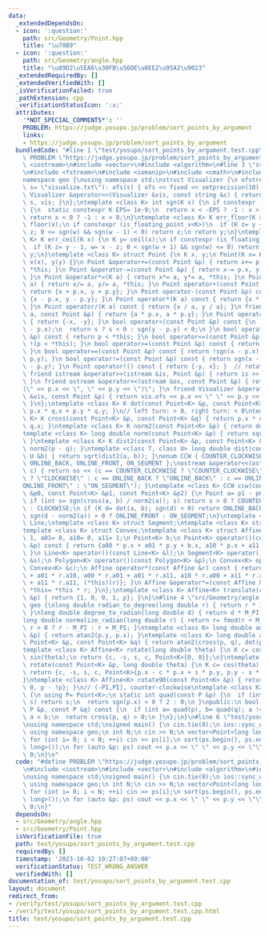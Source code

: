 ```yaml
---
data:
  _extendedDependsOn:
  - icon: ':question:'
    path: src/Geometry/Point.hpp
    title: "\u70B9"
  - icon: ':question:'
    path: src/Geometry/angle.hpp
    title: "\u89D2\u5EA6\u30FB\u56DE\u8EE2\u95A2\u9023"
  _extendedRequiredBy: []
  _extendedVerifiedWith: []
  _isVerificationFailed: true
  _pathExtension: cpp
  _verificationStatusIcon: ':x:'
  attributes:
    '*NOT_SPECIAL_COMMENTS*': ''
    PROBLEM: https://judge.yosupo.jp/problem/sort_points_by_argument
    links:
    - https://judge.yosupo.jp/problem/sort_points_by_argument
  bundledCode: "#line 1 \"test/yosupo/sort_points_by_argument.test.cpp\"\n#define\
    \ PROBLEM \"https://judge.yosupo.jp/problem/sort_points_by_argument\"\n#include\
    \ <iostream>\n#include <vector>\n#include <algorithm>\n#line 3 \"src/Geometry/Point.hpp\"\
    \n#include <fstream>\n#include <iomanip>\n#include <cmath>\n#include <cassert>\n\
    namespace geo {\nusing namespace std;\nstruct Visualizer {\n ofstream ofs;\n Visualizer(string\
    \ s= \"visualize.txt\"): ofs(s) { ofs << fixed << setprecision(10); }\n friend\
    \ Visualizer &operator<<(Visualizer &vis, const string &s) { return vis.ofs <<\
    \ s, vis; }\n};\ntemplate <class K> int sgn(K x) {\n if constexpr (is_floating_point_v<K>)\
    \ {\n  static constexpr K EPS= 1e-9;\n  return x < -EPS ? -1 : x > EPS;\n } else\
    \ return x < 0 ? -1 : x > 0;\n}\ntemplate <class K> K err_floor(K x) {\n K y=\
    \ floor(x);\n if constexpr (is_floating_point_v<K>)\n  if (K z= y + 1, w= x -\
    \ z; 0 <= sgn(w) && sgn(w - 1) < 0) return z;\n return y;\n}\ntemplate <class\
    \ K> K err_ceil(K x) {\n K y= ceil(x);\n if constexpr (is_floating_point_v<K>)\n\
    \  if (K z= y - 1, w= x - z; 0 < sgn(w + 1) && sgn(w) <= 0) return z;\n return\
    \ y;\n}\ntemplate <class K> struct Point {\n K x, y;\n Point(K x= K(), K y= K()):\
    \ x(x), y(y) {}\n Point &operator+=(const Point &p) { return x+= p.x, y+= p.y,\
    \ *this; }\n Point &operator-=(const Point &p) { return x-= p.x, y-= p.y, *this;\
    \ }\n Point &operator*=(K a) { return x*= a, y*= a, *this; }\n Point &operator/=(K\
    \ a) { return x/= a, y/= a, *this; }\n Point operator+(const Point &p) const {\
    \ return {x + p.x, y + p.y}; }\n Point operator-(const Point &p) const { return\
    \ {x - p.x, y - p.y}; }\n Point operator*(K a) const { return {x * a, y * a};\
    \ }\n Point operator/(K a) const { return {x / a, y / a}; }\n friend Point operator*(K\
    \ a, const Point &p) { return {a * p.x, a * p.y}; }\n Point operator-() const\
    \ { return {-x, -y}; }\n bool operator<(const Point &p) const {\n  int s= sgn(x\
    \ - p.x);\n  return s ? s < 0 : sgn(y - p.y) < 0;\n }\n bool operator>(const Point\
    \ &p) const { return p < *this; }\n bool operator<=(const Point &p) const { return\
    \ !(p < *this); }\n bool operator>=(const Point &p) const { return !(*this < p);\
    \ }\n bool operator==(const Point &p) const { return !sgn(x - p.x) && !sgn(y -\
    \ p.y); }\n bool operator!=(const Point &p) const { return sgn(x - p.x) || sgn(y\
    \ - p.y); }\n Point operator!() const { return {-y, x}; }  // rotate 90 degree\n\
    \ friend istream &operator>>(istream &is, Point &p) { return is >> p.x >> p.y;\
    \ }\n friend ostream &operator<<(ostream &os, const Point &p) { return os << \"\
    (\" << p.x << \", \" << p.y << \")\"; }\n friend Visualizer &operator<<(Visualizer\
    \ &vis, const Point &p) { return vis.ofs << p.x << \" \" << p.y << \"\\n\", vis;\
    \ }\n};\ntemplate <class K> K dot(const Point<K> &p, const Point<K> &q) { return\
    \ p.x * q.x + p.y * q.y; }\n// left turn: > 0, right turn: < 0\ntemplate <class\
    \ K> K cross(const Point<K> &p, const Point<K> &q) { return p.x * q.y - p.y *\
    \ q.x; }\ntemplate <class K> K norm2(const Point<K> &p) { return dot(p, p); }\n\
    template <class K> long double norm(const Point<K> &p) { return sqrt(norm2(p));\
    \ }\ntemplate <class K> K dist2(const Point<K> &p, const Point<K> &q) { return\
    \ norm2(p - q); }\ntemplate <class T, class U> long double dist(const T &a, const\
    \ U &b) { return sqrt(dist2(a, b)); }\nenum CCW { COUNTER_CLOCKWISE, CLOCKWISE,\
    \ ONLINE_BACK, ONLINE_FRONT, ON_SEGMENT };\nostream &operator<<(ostream &os, CCW\
    \ c) { return os << (c == COUNTER_CLOCKWISE ? \"COUNTER_CLOCKWISE\" : c == CLOCKWISE\
    \ ? \"CLOCKWISE\" : c == ONLINE_BACK ? \"ONLINE_BACK\" : c == ONLINE_FRONT ? \"\
    ONLINE_FRONT\" : \"ON_SEGMENT\"); }\ntemplate <class K> CCW ccw(const Point<K>\
    \ &p0, const Point<K> &p1, const Point<K> &p2) {\n Point a= p1 - p0, b= p2 - p0;\n\
    \ if (int s= sgn(cross(a, b) / norm2(a)); s) return s > 0 ? COUNTER_CLOCKWISE\
    \ : CLOCKWISE;\n if (K d= dot(a, b); sgn(d) < 0) return ONLINE_BACK;\n else return\
    \ sgn(d - norm2(a)) > 0 ? ONLINE_FRONT : ON_SEGMENT;\n}\ntemplate <class K> struct\
    \ Line;\ntemplate <class K> struct Segment;\ntemplate <class K> struct Polygon;\n\
    template <class K> struct Convex;\ntemplate <class K> struct Affine {\n K a00=\
    \ 1, a01= 0, a10= 0, a11= 1;\n Point<K> b;\n Point<K> operator()(const Point<K>\
    \ &p) const { return {a00 * p.x + a01 * p.y + b.x, a10 * p.x + a11 * p.y + b.y};\
    \ }\n Line<K> operator()(const Line<K> &l);\n Segment<K> operator()(const Segment<K>\
    \ &s);\n Polygon<K> operator()(const Polygon<K> &p);\n Convex<K> operator()(const\
    \ Convex<K> &c);\n Affine operator*(const Affine &r) const { return {a00 * r.a00\
    \ + a01 * r.a10, a00 * r.a01 + a01 * r.a11, a10 * r.a00 + a11 * r.a10, a10 * r.a01\
    \ + a11 * r.a11, (*this)(r)}; }\n Affine &operator*=(const Affine &r) { return\
    \ *this= *this * r; }\n};\ntemplate <class K> Affine<K> translate(const Point<K>\
    \ &p) { return {1, 0, 0, 1, p}; }\n}\n#line 4 \"src/Geometry/angle.hpp\"\nnamespace\
    \ geo {\nlong double radian_to_degree(long double r) { return r * 180.0 / M_PI;\
    \ }\nlong double degree_to_radian(long double d) { return d * M_PI / 180.0; }\n\
    long double normalize_radian(long double r) { return r= fmod(r + M_PI, 2 * M_PI),\
    \ r > 0 ? r - M_PI : r + M_PI; }\ntemplate <class K> long double angle(const Point<K>\
    \ &p) { return atan2(p.y, p.x); }\ntemplate <class K> long double angle(const\
    \ Point<K> &p, const Point<K> &q) { return atan2(cross(p, q), dot(p, q)); }\n\
    template <class K> Affine<K> rotate(long double theta) {\n K c= cos(theta), s=\
    \ sin(theta);\n return {c, -s, s, c, Point<K>{0, 0}};\n}\ntemplate <class K> Affine<K>\
    \ rotate(const Point<K> &p, long double theta) {\n K c= cos(theta), s= sin(theta);\n\
    \ return {c, -s, s, c, Point<K>{p.x - c * p.x + s * p.y, p.y - s * p.x - c * p.y}};\n\
    }\ntemplate <class K> Affine<K> rotate90(const Point<K> &p) { return {0, -1, 1,\
    \ 0, p - !p}; }\n// (-PI,PI], counter-clockwise\ntemplate <class K> class AngleComp\
    \ {\n using P= Point<K>;\n static int quad(const P &p) {\n  if (int s= sgn(p.y);\
    \ s) return s;\n  return sgn(p.x) < 0 ? 2 : 0;\n }\npublic:\n bool operator()(const\
    \ P &p, const P &q) const {\n  if (int a= quad(p), b= quad(q); a != b) return\
    \ a < b;\n  return cross(p, q) > 0;\n }\n};\n}\n#line 6 \"test/yosupo/sort_points_by_argument.test.cpp\"\
    \nusing namespace std;\nsigned main() {\n cin.tie(0);\n ios::sync_with_stdio(0);\n\
    \ using namespace geo;\n int N;\n cin >> N;\n vector<Point<long long>> ps(N);\n\
    \ for (int i= 0; i < N; ++i) cin >> ps[i];\n sort(ps.begin(), ps.end(), AngleComp<long\
    \ long>());\n for (auto &p: ps) cout << p.x << \" \" << p.y << \"\\n\";\n return\
    \ 0;\n}\n"
  code: "#define PROBLEM \"https://judge.yosupo.jp/problem/sort_points_by_argument\"\
    \n#include <iostream>\n#include <vector>\n#include <algorithm>\n#include \"src/Geometry/angle.hpp\"\
    \nusing namespace std;\nsigned main() {\n cin.tie(0);\n ios::sync_with_stdio(0);\n\
    \ using namespace geo;\n int N;\n cin >> N;\n vector<Point<long long>> ps(N);\n\
    \ for (int i= 0; i < N; ++i) cin >> ps[i];\n sort(ps.begin(), ps.end(), AngleComp<long\
    \ long>());\n for (auto &p: ps) cout << p.x << \" \" << p.y << \"\\n\";\n return\
    \ 0;\n}"
  dependsOn:
  - src/Geometry/angle.hpp
  - src/Geometry/Point.hpp
  isVerificationFile: true
  path: test/yosupo/sort_points_by_argument.test.cpp
  requiredBy: []
  timestamp: '2023-10-02 19:27:07+09:00'
  verificationStatus: TEST_WRONG_ANSWER
  verifiedWith: []
documentation_of: test/yosupo/sort_points_by_argument.test.cpp
layout: document
redirect_from:
- /verify/test/yosupo/sort_points_by_argument.test.cpp
- /verify/test/yosupo/sort_points_by_argument.test.cpp.html
title: test/yosupo/sort_points_by_argument.test.cpp
---
```

